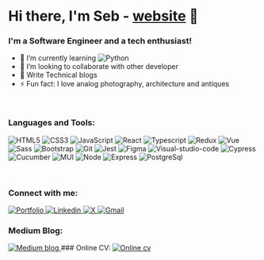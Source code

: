 # Hi there, I'm Seb - [website] 👋

### I'm a Software Engineer and a tech enthusiast!

- 🌱 I’m currently learning  <img alt="Python" src="https://img.shields.io/badge/Python-3776AB?logo=Python&logoColor=white&style=plastic">
- 👯 I’m looking to collaborate with other developer
- 🥅 Write Technical blogs
- ⚡ Fun fact: I love analog photography, architecture and antiques

<br/>

### Languages and Tools:
<p>
    <img alt="HTML5" src="https://img.shields.io/badge/HTML5-E34F26?logo=html5&logoColor=white&style=plastic">
    <img alt="CSS3" src="https://img.shields.io/badge/CSS3-1572B6?logo=CSS3&logoColor=white&style=plastic">
    <img alt="JavaScript" src="https://img.shields.io/badge/JavaScript-F7DF1E?logo=JavaScript&logoColor=black&style=plastic">
    <img alt="React" src="https://img.shields.io/badge/React-61DAFB?logo=react&logoColor=black&style=plastic">
    <img alt="Typescript" src="https://img.shields.io/badge/Typescript-007ACC?logo=Typescript&logoColor=white&style=plastic">
    <img alt="Redux" src="https://img.shields.io/badge/Redux-764ABC?logo=Redux&logoColor=white&style=plastic">
    <img alt="Vue" src="https://img.shields.io/badge/Vue-4FC08D?logo=Vue.js&logoColor=white&style=plastic">
    <img alt="Sass" src="https://img.shields.io/badge/Sass-CC6699?logo=Sass&logoColor=white&style=plastic">
    <img alt="Bootstrap" src="https://img.shields.io/badge/Bootstrap-7952B3?logo=Bootstrap&logoColor=white&style=plastic">
    <img alt="Git" src="https://img.shields.io/badge/Git-F05032?logo=Git&logoColor=white&style=plastic">
    <img alt="Jest" src="https://img.shields.io/badge/Jest-C21325?logo=Jest&logoColor=white&style=plastic">
    <img alt="Figma" src="https://img.shields.io/badge/Figma-F24E1E?logo=Figma&logoColor=white&style=plastic">
    <img alt="Visual-studio-code" src="https://img.shields.io/badge/Visual Studio Code-007ACC?logo=Visual-studio-code&logoColor=white&style=plastic">
    <img alt="Cypress" src="https://img.shields.io/badge/Cypress-17202C?logo=Cypress&logoColor=white&style=plastic">
    <img alt="Cucumber" src="https://img.shields.io/badge/Cucumber-FFFFF?logo=Cucumber&logoColor=white&style=plastic">
    <img alt="MUI" src="https://img.shields.io/badge/Mui-007ACC?logo=Mui&logoColor=white&style=plastic">
    <img alt="Node" src="https://img.shields.io/badge/Node-33993?logo=Node.js&logoColor=white&style=plastic"> 
    <img alt="Express" src="https://img.shields.io/badge/Express-000000?logo=Express&logoColor=white&style=plastic">
    <img alt="PostgreSql" src="https://img.shields.io/badge/PostgreSql-007ACC?logo=PostgreSql&logoColor=white&style=plastic">
</p>

<br/>

### Connect with me:

<p>
    <a href="https://sebastianmariani.com/">
        <img alt="Portfolio" src="https://img.shields.io/badge/Portfolio-f33717?style=plastic">
    </a>
    <a href="https://www.linkedin.com/in/sebastian-mariani/">
        <img alt="Linkedin" src="https://img.shields.io/badge/LinkedIn-0A66C2?logo=LinkedIn&logoColor=white&style=plastic">
    </a>
    <a href="https://mobile.twitter.com/SebbMariani">
        <img alt="X" src="https://img.shields.io/badge/X-000000?logo=X&logoColor=white&style=plastic">
    </a>
    <a href="mailto:sebmdev@gmail.com">
        <img alt="Gmail" src="https://img.shields.io/badge/Gmail-EA4335?logo=Gmail&logoColor=white&style=plastic">
    </a>
</p>

### Medium Blog:
<a href="https://medium.com/@sebmdev">
    <img alt="Medium blog" src="https://img.shields.io/badge/Medium-000000?logo=Medium&logoColor=white&style=plastic">
<a/>
### Online CV:
<a href="[https://medium.com/@sebmdev](https://sebmdev.notion.site/Sebastian-Mariani-a2f90acd507241be96417f7eadd1d79f?pvs=74)">
    <img alt="Online cv" src="https://img.shields.io/badge/Notion-white?logo=Notion&logoColor=white&style=plastic">
<a/>


[website]: https://sebastianmariani.com/
